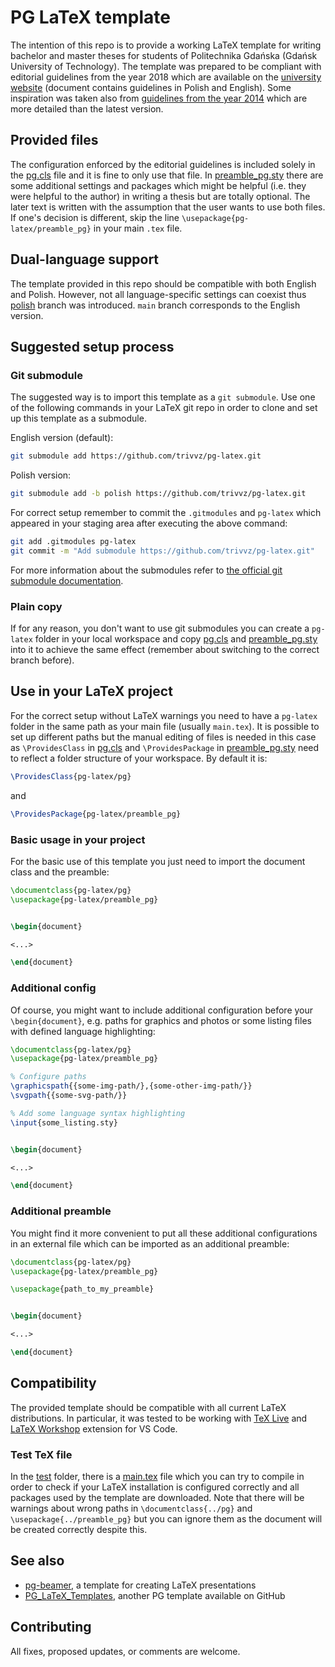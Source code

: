 # PG LaTeX template

The intention of this repo is to provide a working LaTeX template for
writing bachelor and master theses for students of Politechnika Gdańska
(Gdańsk University of Technology). The template was prepared to be
compliant with editorial guidelines from the year 2018 which are
available on the [university
website](https://pg.edu.pl/documents/8597924/15531473/ZR%2022-2018)
(document contains guidelines in Polish and English). Some inspiration
was taken also from [guidelines from the year
2014](https://eti.pg.edu.pl/documents/1115629/0/zarz%C4%85dzenie%20wytyczne%20pracy)
which are more detailed than the latest version.

## Provided files

The configuration enforced by the editorial guidelines is included
solely in the [pg.cls](pg.cls) file and it is fine to only use that
file. In [preamble_pg.sty](preamble_pg.sty) there are some additional
settings and packages which might be helpful (i.e. they were helpful to
the author) in writing a thesis but are totally optional. The later text
is written with the assumption that the user wants to use both files. If
one's decision is different, skip the line
`\usepackage{pg-latex/preamble_pg}` in your main `.tex` file.

## Dual-language support

The template provided in this repo should be compatible with both
English and Polish. However, not all language-specific settings can
coexist thus [polish](https://github.com/trivvz/pg-latex/tree/polish)
branch was introduced. `main` branch corresponds to the English version.

## Suggested setup process

### Git submodule

The suggested way is to import this template as a `git submodule`. Use
one of the following commands in your LaTeX git repo in order to clone
and set up this template as a submodule.

English version (default):

```bash
git submodule add https://github.com/trivvz/pg-latex.git
```

Polish version:

```bash
git submodule add -b polish https://github.com/trivvz/pg-latex.git
```

For correct setup remember to commit the `.gitmodules` and `pg-latex`
which appeared in your staging area after executing the above command:

```bash
git add .gitmodules pg-latex
git commit -m "Add submodule https://github.com/trivvz/pg-latex.git"
```

For more information about the submodules refer to [the official git
submodule documentation](https://git-scm.com/docs/git-submodule).

### Plain copy

If for any reason, you don't want to use git submodules you can create a
`pg-latex` folder in your local workspace and copy [pg.cls](pg.cls) and
[preamble_pg.sty](preamble_pg.sty) into it to achieve the same effect
(remember about switching to the correct branch before). 

## Use in your LaTeX project

For the correct setup without LaTeX warnings you need to have a
`pg-latex` folder in the same path as your main file (usually
`main.tex`). It is possible to set up different paths but the manual
editing  of files is needed in this case as `\ProvidesClass` in
[pg.cls](pg.cls) and `\ProvidesPackage` in
[preamble_pg.sty](preamble_pg.sty) need to reflect a folder structure of
your workspace. By default it is:

```tex
\ProvidesClass{pg-latex/pg}
```

and

```tex
\ProvidesPackage{pg-latex/preamble_pg}
```

### Basic usage in your project

For the basic use of this template you just need to import the document
class and the preamble:

```tex
\documentclass{pg-latex/pg}
\usepackage{pg-latex/preamble_pg}


\begin{document}

<...>

\end{document}
```

### Additional config

Of course, you might want to include additional configuration before
your `\begin{document}`, e.g. paths for graphics and photos or some
listing files with defined language highlighting:

```tex
\documentclass{pg-latex/pg}
\usepackage{pg-latex/preamble_pg}

% Configure paths
\graphicspath{{some-img-path/},{some-other-img-path/}}
\svgpath{{some-svg-path/}}

% Add some language syntax highlighting
\input{some_listing.sty}


\begin{document}

<...>

\end{document}
```

### Additional preamble

You might find it more convenient to put all these additional
configurations in an external file which can be imported as an
additional preamble:

```tex
\documentclass{pg-latex/pg}
\usepackage{pg-latex/preamble_pg}

\usepackage{path_to_my_preamble}


\begin{document}

<...>

\end{document}
```

## Compatibility

The provided template should be compatible with all current LaTeX
distributions. In particular, it was tested to be working with [TeX
Live](https://tug.org/texlive/) and [LaTeX
Workshop](https://github.com/James-Yu/LaTeX-Workshop) extension for VS
Code.

### Test TeX file

In the [test](test/) folder, there is a [main.tex](test/main.tex) file
which you can try to compile in order to check if your LaTeX
installation is configured correctly and all packages used by the
template are downloaded. Note that there will be warnings about wrong
paths in `\documentclass{../pg}` and `\usepackage{../preamble_pg}` but
you can ignore them as the document will be created correctly despite
this.

## See also
- [pg-beamer](https://github.com/jachoo/pg-beamer), a template for
  creating LaTeX presentations
- [PG_LaTeX_Templates](https://github.com/splaw1k/PG_LaTeX_Templates),
  another PG template available on GitHub

## Contributing

All fixes, proposed updates, or comments are welcome.
